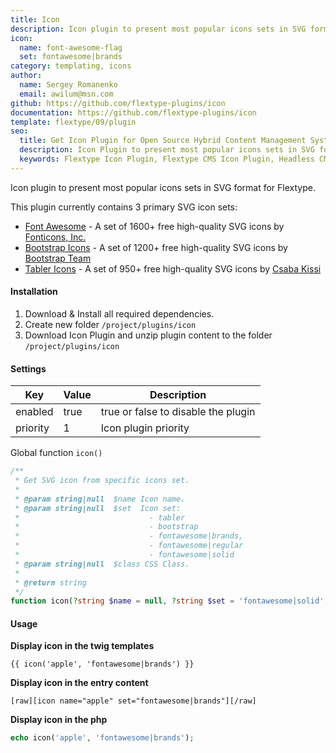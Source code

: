 ```yaml
---
title: Icon
description: Icon plugin to present most popular icons sets in SVG format for Flextype.
icon:
  name: font-awesome-flag
  set: fontawesome|brands
category: templating, icons
author:
  name: Sergey Romanenko
  email: awilum@msn.com
github: https://github.com/flextype-plugins/icon
documentation: https://github.com/flextype-plugins/icon
template: flextype/09/plugin
seo:
  title: Get Icon Plugin for Open Source Hybrid Content Management System | Flextype
  description: Icon Plugin to present most popular icons sets in SVG format Open Source Hybrid Content Management System
  keywords: Flextype Icon Plugin, Flextype CMS Icon Plugin, Headless CMS Icon Plugin, Download Flat File CMS Icon Plugin, Download Flat File Content Management System Icon Plugin, Download PHP CMS Icon Plugin, Icon Plugin, Plugin, Icon, Content, Management, System, PHP, CMS
---
```


Icon plugin to present most popular icons sets in SVG format for Flextype.  

This plugin currently contains 3 primary SVG icon sets:
* [Font Awesome](https://fontawesome.com) -  A set of 1600+ free high-quality SVG icons by [Fonticons, Inc.](https://twitter.com/fontawesome)
* [Bootstrap Icons](https://icons.getbootstrap.com) - A set of 1200+ free high-quality SVG icons by [Bootstrap Team](https://getbootstrap.com/docs/5.0/about/team/)
* [Tabler Icons](https://tablericons.com/) - A set of 950+ free high-quality SVG icons by [Csaba Kissi](https://twitter.com/csaba_kissi)

#### Installation

1. Download & Install all required dependencies.
2. Create new folder `/project/plugins/icon`
3. Download Icon Plugin and unzip plugin content to the folder `/project/plugins/icon`

#### Settings

| Key | Value | Description |
|---|---|---|
| enabled | true | true or false to disable the plugin |
| priority | 1 | Icon plugin priority |

Global function `icon()`

```php
/**
 * Get SVG icon from specific icons set.
 *
 * @param string|null  $name Icon name.
 * @param string|null  $set  Icon set:
 *                             - tabler
 *                             - bootstrap
 *                             - fontawesome|brands,
 *                             - fontawesome|regular
 *                             - fontawesome|solid
 * @param string|null  $class CSS Class.
 *
 * @return string
 */
function icon(?string $name = null, ?string $set = 'fontawesome|solid', ?string $class = null): string
```

#### Usage

**Display icon in the twig templates**

```
{{ icon('apple', 'fontawesome|brands') }}
```

**Display icon in the entry content**
```
[raw][icon name="apple" set="fontawesome|brands"][/raw]
```

**Display icon in the php**

```php
echo icon('apple', 'fontawesome|brands');
```

